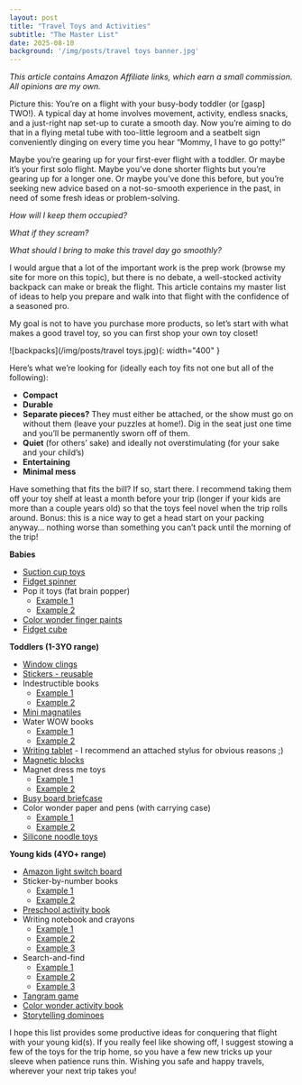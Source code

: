 ```yaml
---
layout: post
title: "Travel Toys and Activities"
subtitle: "The Master List"
date: 2025-08-10
background: '/img/posts/travel toys banner.jpg'
---
```


*This article contains Amazon Affiliate links, which earn a small commission. All opinions are my own.*

Picture this:
You’re on a flight with your busy-body toddler (or [gasp] TWO!). A typical day at home involves movement, activity, endless snacks, and a just-right nap set-up to curate a smooth day. Now you’re aiming to do that in a flying metal tube with too-little legroom and a seatbelt sign conveniently dinging on every time you hear “Mommy, I have to go potty!”

Maybe you’re gearing up for your first-ever flight with a toddler. Or maybe it’s your first solo flight. Maybe you’ve done shorter flights but you’re gearing up for a longer one. Or maybe you’ve done this before, but you’re seeking new advice based on a not-so-smooth experience in the past, in need of some fresh ideas or problem-solving. 

*How will I keep them occupied?*

*What if they scream?*

*What should I bring to make this travel day go smoothly?*

I would argue that a lot of the important work is the prep work (browse my site for more on this topic), but there is no debate, a well-stocked activity backpack can make or break the flight. This article contains my master list of ideas to help you prepare and walk into that flight with the confidence of a seasoned pro.

My goal is not to have you purchase more products, so let’s start with what makes a good travel toy, so you can first shop your own toy closet!

![backpacks](/img/posts/travel toys.jpg){: width="400" }

Here’s what we’re looking for (ideally each toy fits not one but all of the following):
- **Compact**
- **Durable**
- **Separate pieces?** They must either be attached, or the show must go on without them (leave your puzzles at home!). Dig in the seat just one time and you’ll be permanently sworn off of them.
- **Quiet** (for others’ sake) and ideally not overstimulating (for your sake and your child’s)
- **Entertaining**
- **Minimal mess**

Have something that fits the bill? If so, start there. I recommend taking them off your toy shelf at least a month before your trip (longer if your kids are more than a couple years old) so that the toys feel novel when the trip rolls around. Bonus: this is a nice way to get a head start on your packing anyway… nothing worse than something you can’t pack until the morning of the trip!

**Babies**
* [Suction cup toys](https://amzn.to/4fyZa8T)
* [Fidget spinner](https://amzn.to/4m3wE1u)
* Pop it toys (fat brain popper)
    * [Example 1](https://amzn.to/4lkGY3U)
    * [Example 2](https://amzn.to/4mEg3RW)
* [Color wonder finger paints](https://amzn.to/4lEXI6t)
* [Fidget cube](https://amzn.to/3JbkLrI)

**Toddlers (1-3YO range)**
* [Window clings](https://amzn.to/40Wtlkq)
* [Stickers - reusable ](https://amzn.to/46LYQRT)
* Indestructible books
    * [Example 1](https://amzn.to/3Hquw4M)
    * [Example 2](https://amzn.to/45bPWvO)
* [Mini magnatiles](https://amzn.to/45bPWvO)
* Water WOW books
    * [Example 1](https://amzn.to/4frmGEy)
    * [Example 2](https://amzn.to/4mAfp7W)
* [Writing tablet](https://amzn.to/46K5PL4) - I recommend an attached stylus for obvious reasons ;)
* [Magnetic blocks](https://amzn.to/4mbZCwk)
* Magnet dress me toys
    * [Example 1](https://amzn.to/45u5f1S)
    * [Example 2](https://amzn.to/4fFM0H9)
* [Busy board briefcase](https://amzn.to/45xwNTT)
* Color wonder paper and pens (with carrying case)
    * [Example 1](https://amzn.to/46Lqoqv)
    * [Example 2](https://amzn.to/3UnG0ZY)
* [Silicone noodle toys](https://amzn.to/4lwerJ6)

**Young kids (4YO+ range)**
* [Amazon light switch board](https://amzn.to/4fwjwj8)
* Sticker-by-number books
    * [Example 1](https://amzn.to/4oMiwf5)
    * [Example 2](https://amzn.to/45cJW62)
* [Preschool activity book](https://amzn.to/4fytIaX)
* Writing notebook and crayons
    * [Example 1](https://amzn.to/45tZTDF)
    * [Example 2](https://amzn.to/46Q0Nwx)
    * [Example 3](https://amzn.to/4llZ4Th)
* Search-and-find
    * [Example 1](https://amzn.to/4md2zNd)
    * [Example 2](https://amzn.to/3Jt2C8Q)
    * [Example 3](https://amzn.to/3UR5EGy)
* [Tangram game](https://www.target.com/p/magnetic-foam-tanagrams-gigglescape-8482/-/A-89973273)
* [Color wonder activity book](https://amzn.to/3HgdO8n)
* [Storytelling dominoes](https://amzn.to/4lpsdNB)

I hope this list provides some productive ideas for conquering that flight with your young kid(s). If you really feel like showing off, I suggest stowing a few of the toys for the trip home, so you have a few new tricks up your sleeve when patience runs thin. Wishing you safe and happy travels, wherever your next trip takes you!

